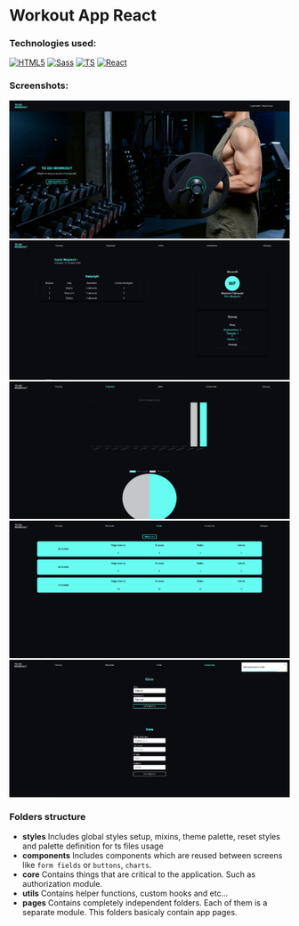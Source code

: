 # Workout App React

### Technologies used:

[![HTML5](https://img.shields.io/badge/-HTML5-E34F26?style=flat-square&logo=html5&logoColor=white)]()
[![Sass](https://img.shields.io/badge/-Sass-pink?style=flat-square&logo=Sass)]()
[![TS](https://img.shields.io/badge/-TypeScript-007ACC?style=flat-square&logo=typescript)]()
[![React](https://img.shields.io/badge/-React-61DAFB?style=flat-square&logo=react&logoColor=white)]()

### Screenshots:

![](screenshots/home.png)
![](screenshots/trainings.png)
![](screenshots/statistics.png)
![](screenshots/diet.png)
![](screenshots/settings.png)

### Folders structure

- **styles**
  Includes global styles setup, mixins, theme palette, reset styles and palette definition for ts files usage
- **components**
  Includes components which are reused between screens like `form fields` or `buttons`, `charts`.
- **core**
  Contains things that are critical to the application. Such as authorization module.
- **utils**
  Contains helper functions, custom hooks and etc...
- **pages**
  Contains completely independent folders. Each of them is a separate module. This folders basicaly contain app pages.

